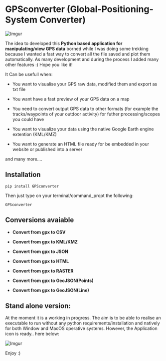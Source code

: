 # GPSconverter (Global-Positioning-System Converter)

![Imgur](https://i.imgur.com/jbCBPkh.png)


 The idea to developed this **Python based application for manipulating/view GPS data** borned while I was doing some trekking because I wanted a fast way to convert all the file saved and plot them automatically. As many development and during the process I added many other features :) Hope you like it! 

It Can be usefull when:

- You want to visualise your GPS raw data, modified them and export as txt file

- You want have a fast preview of your GPS data on a map

- You need to convert output GPS data to other formats (for example the tracks/waypoints of your outdoor activity) for futher processing/scopes you could have

- You want to visualize your data using the native Google Earth engine extention (KML/KMZ)

- You want to generate an HTML file ready for be embedded in your website or published into a server 

and many more.... 

## Installation

```
pip install GPSconverter
```

Then just type on your terminal/command_propt the following:

```
GPSconverter
```

## Conversions avaiable

- **Convert from gpx to CSV**

- **Convert from gpx to KML/KMZ**

- **Convert from gpx to JSON**

- **Convert from gpx to HTML**

- **Convert from gpx to RASTER**

- **Convert from gpx to GeoJSON(Points)**

- **Convert from gpx to GeoJSON(Line)**


## Stand alone version:

At the moment it is a working in progress. The aim is to be able to realise an executable to run without any python requirements/installation and natively for both Window and MacOS operative systems. However, the Application icon is ready.. here below:

![Imgur](https://i.imgur.com/1zIm0KGs.png)

Enjoy :)
